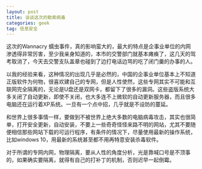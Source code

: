 ```yaml
---
layout: post
title: 谈谈这次的勒索病毒
categories: geek
tag: 信息安全
---
```


这次的Wannacry 蠕虫事件，真的影响蛮大的，最大的特点是企事业单位的内网渗透得非常厉害，至少我亲身知道的，本市的交警部门就基本瘫痪了，这几天的驾考取消了，今天去交警支队盖章也碰到了边打电话边骂的吃了闭门羹的办事的人。

以我的经验来看，这种情况的出现几乎是必然的，中国的企事业单位基本上不知道正版软件为何物，很喜欢建自己的专网，但是人性使然，这些专网其实不可能和互联网完全隔离的，无论是U盘还是双网卡，都留下了很多的漏洞。这些盗版系统大多关闭了自动更新，即使不关闭，也大多连不上微软的自动更新服务器，而且很多电脑还在运行着XP系统。一旦有一个点中招，几乎就是不设防的蔓延。

和世界上很多事情一样，要做到不被世界上绝大多数的电脑病毒攻击，其实也很简单，打开安全更新，自动安装，不要上一些奇奇怪怪来路不明的网站，尤其不要随便相信那些网站下载的可运行程序，有条件的情况下，尽量使用最新的操作系统，比如windows 10，用最新的系统甚至都不用再特意安装杀毒软件。

对于所谓的专网内网，物理隔离，要从人性的角度分析，光是靠喊口号是不顶事的，如果确实要隔离，就得有自己的打补丁的机制，否则迟早一起倒霉。